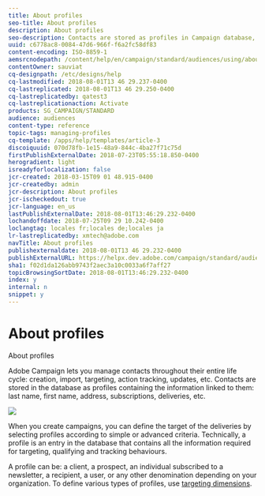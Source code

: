 ```yaml
---
title: About profiles
seo-title: About profiles
description: About profiles
seo-description: Contacts are stored as profiles in Campaign database, and updated through their entire life cycle.
uuid: c6778ac8-0084-47d6-966f-f6a2fc58df83
content-encoding: ISO-8859-1
aemsrcnodepath: /content/help/en/campaign/standard/audiences/using/about-profiles
contentOwner: sauviat
cq-designpath: /etc/designs/help
cq-lastmodified: 2018-08-01T13 46 29.237-0400
cq-lastreplicated: 2018-08-01T13 46 29.250-0400
cq-lastreplicatedby: qatest3
cq-lastreplicationaction: Activate
products: SG_CAMPAIGN/STANDARD
audience: audiences
content-type: reference
topic-tags: managing-profiles
cq-template: /apps/help/templates/article-3
discoiquuid: 070d78fb-1e15-48a9-844c-4ba27f71c75d
firstPublishExternalDate: 2018-07-23T05:55:18.850-0400
herogradient: light
isreadyforlocalization: false
jcr-created: 2018-03-15T09 01 48.915-0400
jcr-createdby: admin
jcr-description: About profiles
jcr-ischeckedout: true
jcr-language: en_us
lastPublishExternalDate: 2018-08-01T13:46:29.232-0400
lochandoffdate: 2018-07-25T09 29 10.242-0400
loclangtag: locales fr;locales de;locales ja
lr-lastreplicatedby: xmtech@adobe.com
navTitle: About profiles
publishexternaldate: 2018-08-01T13 46 29.232-0400
publishExternalURL: https://helpx.dev.adobe.com/campaign/standard/audiences/using/about-profiles.html
sha1: f02d1da126abb9743f2aec3a10c0033a6f7aff27
topicBrowsingSortDate: 2018-08-01T13:46:29.232-0400
index: y
internal: n
snippet: y
---
```


# About profiles

About profiles

Adobe Campaign lets you manage contacts throughout their entire life cycle: creation, import, targeting, action tracking, updates, etc. Contacts are stored in the database as profiles containing the information linked to them: last name, first name, address, subscriptions, deliveries, etc.

![](assets/marketing_history.png)

When you create campaigns, you can define the target of the deliveries by selecting profiles according to simple or advanced criteria. Technically, a profile is an entry in the database that contains all the information required for targeting, qualifying and tracking behaviours.

A profile can be: a client, a prospect, an individual subscribed to a newsletter, a recipient, a user, or any other denomination depending on your organization. To define various types of profiles, use [targeting dimensions](../../automating/using/query.md#targeting-dimensions-and-resources).

